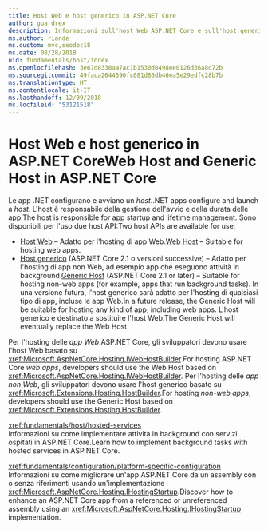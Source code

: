 ```yaml
---
title: Host Web e host generico in ASP.NET Core
author: guardrex
description: Informazioni sull'host Web ASP.NET Core e sull'host generico .NET, responsabili della gestione dell'avvio e della durata delle app.
ms.author: riande
ms.custom: mvc,seodec18
ms.date: 08/28/2018
uid: fundamentals/host/index
ms.openlocfilehash: 3e67d8338aa7ac1b1530d0498ee0126d36a8d72b
ms.sourcegitcommit: 49faca2644590fc081d86db46ea5e29edfc28b7b
ms.translationtype: HT
ms.contentlocale: it-IT
ms.lasthandoff: 12/09/2018
ms.locfileid: "53121518"
---
```

# <a name="web-host-and-generic-host-in-aspnet-core"></a><span data-ttu-id="7581e-103">Host Web e host generico in ASP.NET Core</span><span class="sxs-lookup"><span data-stu-id="7581e-103">Web Host and Generic Host in ASP.NET Core</span></span>

<span data-ttu-id="7581e-104">Le app .NET configurano e avviano un *host*.</span><span class="sxs-lookup"><span data-stu-id="7581e-104">.NET apps configure and launch a *host*.</span></span> <span data-ttu-id="7581e-105">L'host è responsabile della gestione dell'avvio e della durata delle app.</span><span class="sxs-lookup"><span data-stu-id="7581e-105">The host is responsible for app startup and lifetime management.</span></span> <span data-ttu-id="7581e-106">Sono disponibili per l'uso due host API:</span><span class="sxs-lookup"><span data-stu-id="7581e-106">Two host APIs are available for use:</span></span>

* <span data-ttu-id="7581e-107">[Host Web](xref:fundamentals/host/web-host) &ndash; Adatto per l'hosting di app Web.</span><span class="sxs-lookup"><span data-stu-id="7581e-107">[Web Host](xref:fundamentals/host/web-host) &ndash; Suitable for hosting web apps.</span></span>
* <span data-ttu-id="7581e-108">[Host generico](xref:fundamentals/host/generic-host) (ASP.NET Core 2.1 o versioni successive) &ndash; Adatto per l'hosting di app non Web, ad esempio app che eseguono attività in background.</span><span class="sxs-lookup"><span data-stu-id="7581e-108">[Generic Host](xref:fundamentals/host/generic-host) (ASP.NET Core 2.1 or later) &ndash; Suitable for hosting non-web apps (for example, apps that run background tasks).</span></span> <span data-ttu-id="7581e-109">In una versione futura, l'host generico sarà adatto per l'hosting di qualsiasi tipo di app, incluse le app Web.</span><span class="sxs-lookup"><span data-stu-id="7581e-109">In a future release, the Generic Host will be suitable for hosting any kind of app, including web apps.</span></span> <span data-ttu-id="7581e-110">L'host generico è destinato a sostituire l'host Web.</span><span class="sxs-lookup"><span data-stu-id="7581e-110">The Generic Host will eventually replace the Web Host.</span></span>

<span data-ttu-id="7581e-111">Per l'hosting delle *app Web* ASP.NET Core, gli sviluppatori devono usare l'host Web basato su <xref:Microsoft.AspNetCore.Hosting.IWebHostBuilder>.</span><span class="sxs-lookup"><span data-stu-id="7581e-111">For hosting ASP.NET Core *web apps*, developers should use the Web Host based on <xref:Microsoft.AspNetCore.Hosting.IWebHostBuilder>.</span></span> <span data-ttu-id="7581e-112">Per l'hosting delle *app non Web*, gli sviluppatori devono usare l'host generico basato su <xref:Microsoft.Extensions.Hosting.HostBuilder>.</span><span class="sxs-lookup"><span data-stu-id="7581e-112">For hosting *non-web apps*, developers should use the Generic Host based on <xref:Microsoft.Extensions.Hosting.HostBuilder>.</span></span>

<xref:fundamentals/host/hosted-services>  
<span data-ttu-id="7581e-113">Informazioni su come implementare attività in background con servizi ospitati in ASP.NET Core.</span><span class="sxs-lookup"><span data-stu-id="7581e-113">Learn how to implement background tasks with hosted services in ASP.NET Core.</span></span>

<xref:fundamentals/configuration/platform-specific-configuration>  
<span data-ttu-id="7581e-114">Informazioni su come migliorare un'app ASP.NET Core da un assembly con o senza riferimenti usando un'implementazione <xref:Microsoft.AspNetCore.Hosting.IHostingStartup>.</span><span class="sxs-lookup"><span data-stu-id="7581e-114">Discover how to enhance an ASP.NET Core app from a referenced or unreferenced assembly using an <xref:Microsoft.AspNetCore.Hosting.IHostingStartup> implementation.</span></span>
